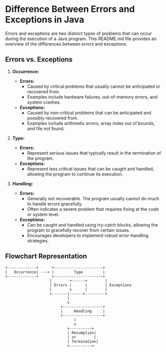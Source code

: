 # Difference Between Errors and Exceptions in Java

Errors and exceptions are two distinct types of problems that can occur during the execution of a Java program. This README.md file provides an overview of the differences between errors and exceptions.

## Errors vs. Exceptions

1. **Occurrence:**
    - **Errors:**
        - Caused by critical problems that usually cannot be anticipated or recovered from.
        - Examples include hardware failures, out-of-memory errors, and system crashes.
    - **Exceptions:**
        - Caused by non-critical problems that can be anticipated and possibly recovered from.
        - Examples include arithmetic errors, array index out of bounds, and file not found.

2. **Type:**
    - **Errors:**
        - Represent serious issues that typically result in the termination of the program.
    - **Exceptions:**
        - Represent less critical issues that can be caught and handled, allowing the program to continue its execution.

3. **Handling:**
    - **Errors:**
        - Generally not recoverable. The program usually cannot do much to handle errors gracefully.
        - Often indicates a severe problem that requires fixing at the code or system level.
    - **Exceptions:**
        - Can be caught and handled using try-catch blocks, allowing the program to gracefully recover from certain issues.
        - Encourages developers to implement robust error-handling strategies.

## Flowchart Representation

```plaintext
+-------------+      +----------------------+
|   Occurrence| ---> |         Type         |
+-------------+      +----------------------+
                    |        +------+        |
                    | Errors |      |        | Exceptions
                    |        v      |        |
                    +-------|------+---------+
                            |
                            v
                         +------------------+
                         |     Handling     |
                         +------------------+
                               |
                               v
                            +----------+
                            | Resumption|
                            | or        |
                            | Termination|
                            +----------+
